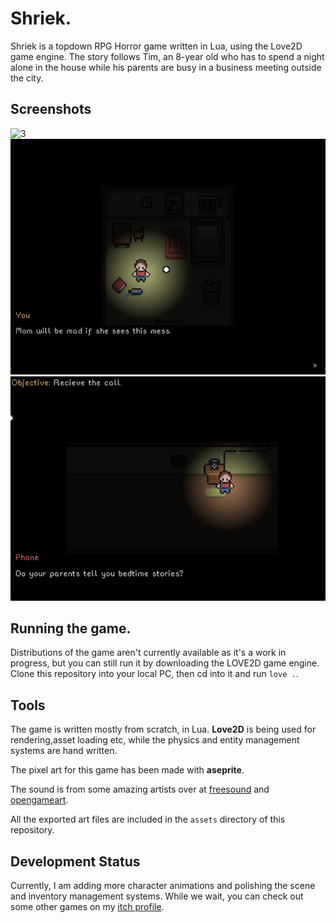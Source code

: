 # Shriek.
Shriek is a topdown RPG Horror game written in Lua, using the Love2D game engine.
The story follows Tim, an 8-year old who has to spend a night alone in the house while
his parents are busy in a business meeting outside the city.

## Screenshots
![3](media/gif3.gif)
![1](media/ss1.png)
![2](media/ss2.png)

## Running the game.
Distributions of the game aren't currently available as it's a work in progress, but you can
still run it by downloading the LOVE2D game engine.
Clone this repository into your local PC, then cd into it and run `love .`.

## Tools
The game is written mostly from scratch, in Lua.
**Love2D** is being used for rendering,asset loading etc, while the physics and 
entity management systems are hand written.

The pixel art for this game has been made with **aseprite**.

The sound is from some amazing artists over at [freesound](https://freesound.org) and 
[opengameart](https://opengameart.org).

All the exported art files are included in the `assets` directory of this repository.

## Development Status

Currently, I am adding more character animations and polishing the scene and inventory management systems. While we wait, you can check out some other games on my [itch profile](https://itch.io/profile/injuly).
